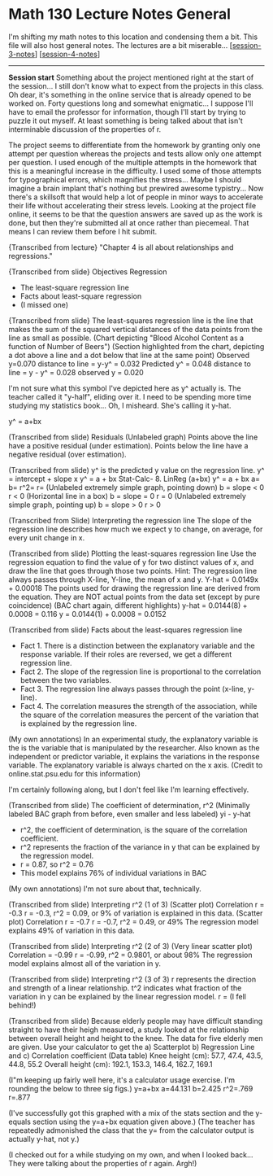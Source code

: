 # Math 130 Lecture Notes General

I'm shifting my math notes to this location and condensing them a bit.  This file will also host general notes.  The lectures are a bit miserable...
[[session-3-notes]]
[[session-4-notes]]

---
**Session start**
Something about the project mentioned right at the start of the session...  I still don't know what to expect from the projects in this class.  Oh dear, it's something in the online service that is already opened to be worked on.  Forty questions long and somewhat enigmatic...  I suppose I'll have to email the professor for information, though I'll start by trying to puzzle it out myself.  At least something is being talked about that isn't interminable discussion of the properties of r.

The project seems to differentiate from the homework by granting only one attempt per question whereas the projects and tests allow only one attempt per question.  I used enough of the multiple attempts in the homework that this is a meaningful increase in the difficulty.  I used some of those attempts for typographical errors, which magnifies the stress...  Maybe I should imagine a brain implant that's nothing but prewired awesome typistry... Now there's a skillsoft that would help a lot of people in minor ways to accelerate their life without accelerating their stress levels.  Looking at the project file online, it seems to be that the question answers are saved up as the work is done, but then they're submitted all at once rather than piecemeal.  That means I can review them before I hit submit.

{Transcribed from lecture}
"Chapter 4 is all about relationships and regressions."

{Transcribed from slide}
Objectives
Regression
* The least-square regression line
* Facts about least-square regression
* (I missed one)

{Transcribed from slide}
The least-squares regression line is the line that makes the sum of the squared vertical distances of the data points from the line as small as possible.
(Chart depicting "Blood Alcohol Content as a function of Number of Beers")
(Section highlighted from the chart, depicting a dot above a line and a dot below that line at the same point)
Observed y=0.070
distance to line = y-y^ = 0.032
Predicted y^ = 0.048
distance to line = y - y^ = 0.028
observed y = 0.020

I'm not sure what this symbol I've depicted here as y^ actually is.  The teacher called it "y-half", eliding over it.  I need to be spending more time studying my statistics book...  Oh, I misheard.  She's calling it y-hat.

y^ = a+bx

(Transcribed from slide)
Residuals
(Unlabeled graph)
Points above the line have a positive residual (under estimation).
Points below the line have a negative residual (over estimation).

(Transcribed from slide)
y^ is the predicted y value on the regression line.
y^ = intercept + slope x
y^ = a + bx
Stat-Calc- 8. LinReg (a+bx)
y^ = a + bx
a=
b=
r^2=
r=
(Unlabeled extremely simple graph, pointing down)
b = slope < 0
r < 0
(Horizontal line in a box)
b = slope = 0
r = 0
(Unlabeled extremely simple graph, pointing up)
b = slope > 0
r > 0

(Transcribed from Slide)
Interpreting the regression line
The slope of the regression line describes how much we expect y to change, on average, for every unit change in x.

(Transcribed from slide)
Plotting the least-squares regression line
Use the regression equation to find the value of y for two distinct values of x, and draw the line that goes through those two points.
Hint: The regression line always passes through X-line, Y-line, the mean of x and y.
Y-hat = 0.0149x + 0.00018
The points used for drawing the regression line are derived from the equation.
They are NOT actual points from the data set (except by pure coincidence)
(BAC chart again, different highlights)
y-hat = 0.0144(8) + 0.0008 = 0.116
y = 0.0144(1) + 0.0008 = 0.0152

(Transcribed from slide)
Facts about the least-squares regression line
* Fact 1. There is a distinction between the explanatory variable and the response variable.  If their roles are reversed, we get a different regression line.
* Fact 2. The slope of the regression line is proportional to the correlation between the two variables.
* Fact 3. The regression line always passes through the point (x-line, y-line).
* Fact 4. The correlation measures the strength of the association, while the square of the correlation measures the percent of the variation that is explained by the regression line.

(My own annotations)
In an experimental study, the explanatory variable is the is the variable that is manipulated by the researcher.  Also known as the independent or predictor variable, it explains the variations in the response variable.  The explanatory variable is always charted on the x axis.  (Credit to online.stat.psu.edu for this information)

I'm certainly following along, but I don't feel like I'm learning effectively.

(Transcribed from slide)
The coefficient of determination, r^2
(Minimally labeled BAC graph from before, even smaller and less labeled)
yi - y-hat
* r^2, the coefficient of determination, is the square of the correlation coefficient.
* r^2 represents the fraction of the variance in y that can be explained by the regression model.
* r = 0.87, so r^2 = 0.76
* This model explains 76% of individual variations in BAC

(My own annotations)
I'm not sure about that, technically.

(Transcribed from slide)
Interpreting r^2 (1 of 3)
(Scatter plot)
Correlation r = -0.3
r = -0.3, r^2 = 0.09, or 9% of variation is explained in this data.
(Scatter plot)
Correlation r = -0.7
r = -0.7, r^2 = 0.49, or 49%
The regression model explains 49% of variation in this data.

(Transcribed from slide)
Interpreting r^2 (2 of 3)
(Very linear scatter plot)
Correlation = -0.99
r = -0.99, r^2 = 0.9801, or about 98%
The regression model explains almost all of the variation in y.

(Transcribed from slide)
Interpreting r^2 (3 of 3)
r represents the direction and strength of a linear relationship.
t^2 indicates what fraction of the variation in y can be explained by the linear regression model.
r =
(I fell behind!)

(Transcribed from slide)
Because elderly people may have difficult standing straight to have their heigh measured, a study looked at the relationship between overall height and height to the knee.  The data for five elderly men are given.  Use your calculator to get the
a) Scatterplot  b) Regression Line and c) Correlation coefficient
(Data table)
Knee height (cm): 57.7, 47.4, 43.5, 44.8, 55.2
Overall height (cm): 192.1, 153.3, 146.4, 162.7, 169.1

(I"m keeping up fairly well here, it's a calculator usage exercise.  I'm rounding the below to three sig figs.)
y=a+bx
a=44.131
b=2.425
r^2=.769
r=.877

(I've successfully got this graphed with a mix of the stats section and the y-equals section using the y=a+bx equation given above.)
(The teacher has repeatedly admonished the class that the y= from the calculator output is actually y-hat, not y.)

(I checked out for a while studying on my own, and when I looked back...  They were talking about the properties of r again.  Argh!)

[//begin]: # "Autogenerated link references for markdown compatibility"
[session-3-notes]: session-3-notes "Session 3 Notes"
[session-4-notes]: session-4-notes "Session 4 Notes"
[//end]: # "Autogenerated link references"